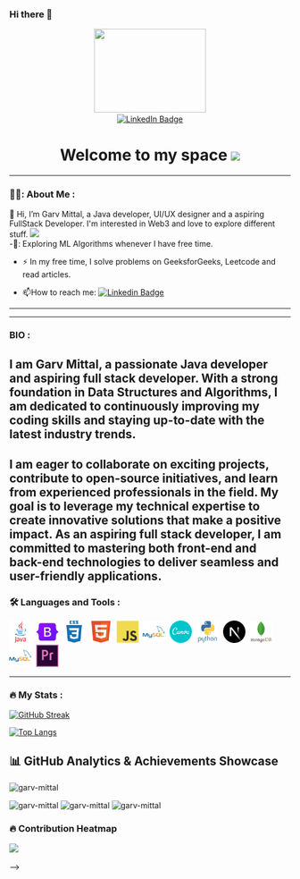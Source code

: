 ### Hi there 👋

<div id="header" align="center">
  <img src="https://media4.giphy.com/media/v1.Y2lkPTc5MGI3NjExNjduendtYjJyNjhseDl1NDM5dDBtb3I4czRoaWJleXh4eHlnZmc4ZSZlcD12MV9pbnRlcm5hbF9naWZfYnlfaWQmY3Q9Zw/26tn33aiTi1jkl6H6/giphy.gif" width="200" height="150"/>
</div>
<div id="badges" align="center">
  <a href="https://www.linkedin.com/in/garv-mittal-5243951bb">
    <img src="https://img.shields.io/badge/LinkedIn-blue?style=for-the-badge&logo=linkedin&logoColor=white" alt="LinkedIn Badge"/>
  </a>
</div>

<h1 align="center">
  Welcome to my space
  <img src="https://media.giphy.com/media/hvRJCLFzcasrR4ia7z/giphy.gif" width="30px"/>
</h1>


<hr>

### 👨‍💻: About Me :
👋 Hi, I’m Garv Mittal, a Java developer, UI/UX designer and a aspiring FullStack Developer. I'm interested in Web3 and love to explore different stuff.
<img src="https://media.giphy.com/media/WUlplcMpOCEmTGBtBW/giphy.gif" width="30">
<br>
-📖: Exploring ML Algorithms whenever I have free time.

- :zap: In my free time, I solve problems on GeeksforGeeks, Leetcode and read articles.

- :mailbox:How to reach me: [![Linkedin Badge](https://img.shields.io/badge/-linkedIn-blue?style=flat&logo=linkedin&logoColor=white)](https://www.linkedin.com/in/garv-mittal-5243951bb)

---
<hr>

### BIO :
I am Garv Mittal, a passionate Java developer and aspiring full stack developer. With a strong foundation in Data Structures and Algorithms, I am dedicated to continuously improving my coding skills and staying up-to-date with the latest industry trends.
---
I am eager to collaborate on exciting projects, contribute to open-source initiatives, and learn from experienced professionals in the field. My goal is to leverage my technical expertise to create innovative solutions that make a positive impact. As an aspiring full stack developer, I am committed to mastering both front-end and back-end technologies to deliver seamless and user-friendly applications.
---

### :hammer_and_wrench: Languages and Tools :

<div>
  <img src="https://github.com/devicons/devicon/blob/master/icons/java/java-original-wordmark.svg" title="Java" alt="Java" width="40" height="40"/>&nbsp;
  <img src="https://github.com/devicons/devicon/blob/master/icons/bootstrap/bootstrap-original.svg" title="Bootstarp" alt="bootstrap" width="40" height="40"/>&nbsp;
  <img src="https://github.com/devicons/devicon/blob/master/icons/css3/css3-plain-wordmark.svg"  title="CSS3" alt="CSS" width="40" height="40"/>&nbsp;
  <img src="https://github.com/devicons/devicon/blob/master/icons/html5/html5-original.svg" title="HTML5" alt="HTML" width="40" height="40"/>&nbsp;
  <img src="https://github.com/devicons/devicon/blob/master/icons/javascript/javascript-original.svg" title="JavaScript" alt="JavaScript" width="40" height="40">&nbsp;
  <img src="https://github.com/devicons/devicon/blob/master/icons/mysql/mysql-original-wordmark.svg" title="MySQL"  alt="MySQL" width="40" height="40"/>&nbsp;
  <img src="https://github.com/devicons/devicon/blob/master/icons/canva/canva-original.svg" title='canvas' alt='canvas' width='40' height='40'/>&nbsp;
  <img src="https://github.com/devicons/devicon/blob/master/icons/python/python-original-wordmark.svg" alt='python' width='40' height='40'/>&nbsp;
  <img src="https://github.com/devicons/devicon/blob/master/icons/nextjs/nextjs-original.svg" title="nextjs" **alt="nextjs" width="40" height="40"/>&nbsp;
  <img src="https://github.com/devicons/devicon/blob/master/icons/mongodb/mongodb-original-wordmark.svg" title="mongodb" **alt="mongodb" width="40" height="40"/>&nbsp;
  <img src="https://github.com/devicons/devicon/blob/master/icons/mysql/mysql-original-wordmark.svg" title="MySQL" **alt="MySQL" width="40" height="40"/>&nbsp;
  <img src="https://github.com/devicons/devicon/blob/master/icons/premierepro/premierepro-original.svg" title="PremierePro" **alt="PremierePro" width="40" height="40"/>
</div>

---

### :fire: My Stats :

[![GitHub Streak](http://github-readme-streak-stats.herokuapp.com?user=garv-mittal&theme=dark)](https://git.io/streak-stats)

[![Top Langs](https://github-readme-stats.vercel.app/api/top-langs/?username=garv-mittal&layout=compact&theme=vision-friendly-dark)](https://github.com/anuraghazra/github-readme-stats)


## 📊 GitHub Analytics & Achievements Showcase

<div align="left">
<p align="left"> <img src="https://komarev.com/ghpvc/?username=ishika1323&label=Profile%20views&color=0e75b6&style=flat" alt="garv-mittal" /> </p>
  
<img align="center" src="https://github-readme-stats.vercel.app/api/top-langs?username=garv-mittal&show_icons=true&locale=en&layout=compact&theme=monokai" alt="garv-mittal" />

<img align="center" src="https://github-readme-stats.vercel.app/api?username=garv-mittal&show_icons=true&locale=en&theme=monokai&hide_border=true&count_private=true" alt="garv-mittal" />

<img align="center" src="https://github-readme-streak-stats.herokuapp.com/?user=garv-mittal&theme=monokai&hide_border=true" alt="garv-mittal" />

### 🔥 Contribution Heatmap
<img src="https://github-readme-activity-graph.vercel.app/graph?username=garv-mittal&theme=monokai&bg_color=1a1b27&color=be95ff&line=7f39fb&point=00daf7&area=true&hide_border=true" />

</div>


-->
